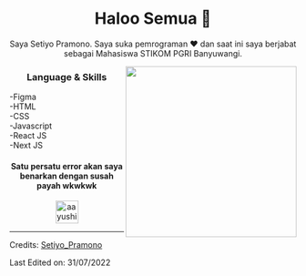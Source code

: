 <h1 align="center"> Haloo Semua 👋 </h1>
<p align="center"> Saya Setiyo Pramono. Saya suka pemrograman ❤️ dan saat ini saya berjabat sebagai Mahasiswa STIKOM PGRI Banyuwangi. </p>
<img align="right" src="https://www.kindpng.com/picc/m/274-2748314_freetoedit-menherachan-animegirl-animecute-png-kawaii-anime-girl.png" height="300" width="300">
<h3 align="center"> Language & Skills </h3>

-Figma <br>
-HTML <br>
-CSS <br>
-Javascript <br>
-React JS <br>
-Next JS

<h4 align="center">Satu persatu error akan saya benarkan dengan susah payah wkwkwk</h4>




<p align="center">
<a href="https://github.com/SetiyoPramono" target="blank"><img align="center" src="https://cdn.jsdelivr.net/npm/simple-icons@3.0.1/icons/dev-dot-to.svg" alt="aayushi-droid" height="40" width="40" /></a>
</p>

-----
Credits: [Setiyo_Pramono](https://github.com/SetiyoPramono)

Last Edited on: 31/07/2022
